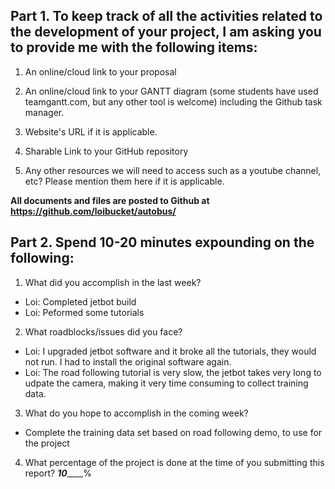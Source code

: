 Part 1. To keep track of all the activities related to the development of your project, I am asking you to provide me with the following items:
-----------
1. An online/cloud link to your proposal

2. An online/cloud link to your GANTT diagram (some students have used teamgantt.com, but any other tool is welcome) including the Github task manager.

3. Website's URL if it is applicable.

4. Sharable Link to your GitHub repository

5. Any other resources we will need to access such as a youtube channel, etc? Please mention them here if it is applicable.

**All documents and files are posted to Github at https://github.com/loibucket/autobus/**

Part 2. Spend 10-20 minutes expounding on the following:
------------
1. What did you accomplish in the last week?
- Loi: Completed jetbot build
- Loi: Peformed some tutorials

2. What roadblocks/issues did you face?
- Loi: I upgraded jetbot software and it broke all the tutorials, they would not run.  I had to install the original software again.
- Loi: The road following tutorial is very slow, the jetbot takes very long to udpate the camera, making it very time consuming to collect training data.

3. What do you hope to accomplish in the coming week?
- Complete the training data set based on road following demo, to use for the project

4. What percentage of the project is done at the time of you submitting this report? ___10_______%
